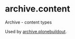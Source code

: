 # archive.content
Archive - content types

Used by [archive.plonebuildout](https://github.com/GhitaB/archive.plonebuildout).
